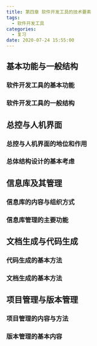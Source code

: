 ```yaml
---
title: 第四章 软件开发工具的技术要素
tags:
  - 软件开发工具
categories:
  - 复习
date: 2020-07-24 15:55:00
---
```

## 基本功能与一般结构
### 软件开发工具的基本功能
### 软件开发工具的一般结构

## 总控与人机界面
### 总控与人机界面的地位和作用
### 总体结构设计的基本考虑

## 信息库及其管理
### 信息库的内容与组织方式
### 信息库管理的主要功能

## 文档生成与代码生成
### 代码生成的基本方法
### 文档生成的基本方法

## 项目管理与版本管理
### 项目管理的内容与方法
### 版本管理的基本内容